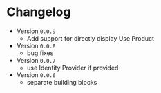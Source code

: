 # Changelog

- Version `0.0.9`
  - Add support for directly display Use Product
- Version `0.0.8`
  - bug fixes
- Version `0.0.7`
  - use Identity Provider if provided
- Version `0.0.6`
  - separate building blocks
